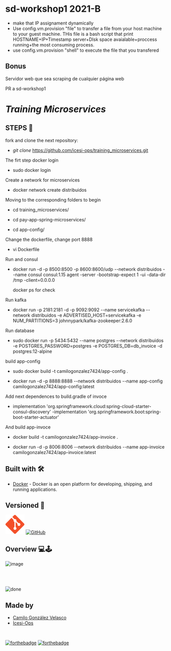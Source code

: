 # sd-workshop1 2021-B
- make that IP assignament dynamically  
- Use config.vm.provision "file" to transfer a file from your host machine to your guest machine. THis file is a bash script that print HOSTNAME+IP+Timestamp server+DIsk space avaialable+proccess running+the most consuming process.  
- use config.vm.provision "shell" to execute the file that you transfered  

## Bonus
Servidor web que sea scraping de cualquier página web

PR a sd-workshop1


# <b> *Training Microservices* </b>



## <b> STEPS </b> 📄

fork and clone the next repository: 
- *git clone* https://github.com/icesi-ops/training_microservices.git

The firt step docker login

- sudo docker login

Create a network for microservices

- docker network create distribuidos

Moving to the corresponding folders to begin

- cd training_microservices/

- cd pay-app-spring-microservices/

- cd app-config/

Change the dockerfile, change port 8888

- vi Dockerfile
  
Run and consul

- docker run -d -p 8500:8500 -p 8600:8600/udp --network distribuidos --name consul consul:1.15 agent -server -bootstrap-expect 1 -ui -data-dir /tmp -client=0.0.0.0

  docker ps for check

Run kafka

- docker run -p 2181:2181 -d -p 9092:9092 --name servicekafka --network distribuidos -e ADVERTISED_HOST=servicekafka -e NUM_PARTITIONS=3 johnnypark/kafka-zookeeper:2.6.0

Run database

- sudo docker run -p 5434:5432  --name postgres --network distribuidos -e POSTGRES_PASSWORD=postgres -e  POSTGRES_DB=db_invoice -d postgres:12-alpine

build app-config

- sudo docker build -t camilogonzalez7424/app-config .

- docker run -d -p 8888:8888 --network distribuidos --name app-config camilogonzalez7424/app-config:latest

Add next dependences to build.gradle of invoce

- implementation 'org.springframework.cloud:spring-cloud-starter-consul-discovery'
-implementation 'org.springframework.boot:spring-boot-starter-actuator'

And build app-invoce

- docker build -t camilogonzalez7424/app-invoice .

- docker run -d -p 8006:8006 --network distribuidos --name app-invoice camilogonzalez7424/app-invoice:latest



## <b> Built with </b> 🛠


+ [Docker](https://www.docker.com/) - Docker is an open platform for developing, shipping, and running applications.


## **Versioned** 📌

<div style="text-align: left">
    <a href="https://git-scm.com/" target="_blank"> <img src="https://raw.githubusercontent.com/devicons/devicon/2ae2a900d2f041da66e950e4d48052658d850630/icons/git/git-original.svg" height="60" width = "60" alt="Git"></a> 
    <a href="https://github.com/" target="_blank"> <img src="https://img.icons8.com/fluency-systems-filled/344/ffffff/github.png" height="60" width = "60" alt="GitHub"></a>
</div>


## <b> Overview </b> 💻🕹

<img width="666" alt="image" src="https://github.com/icesi-ops/training_microservices/assets/69222739/9309a3ea-9106-47d0-b116-dd48b4daa8bc">


<br></br>

![done](https://github.com/icesi-ops/sd-workshop1/assets/69222739/b8c26e3c-5630-4f76-9892-8b948c1558f8)


## <b> Made by </b>


+ [Camilo González Velasco](https://github.com/camilogonzalez7424 "Camilo G.")
+ [Icesi-Ops](https://github.com/icesi-ops")




<br>



[![forthebadge](https://forthebadge.com/images/badges/docker-container.png)](https://forthebadge.com)
[![forthebadge](https://forthebadge.com/images/badges/built-with-love.svg)](https://forthebadge.com)

